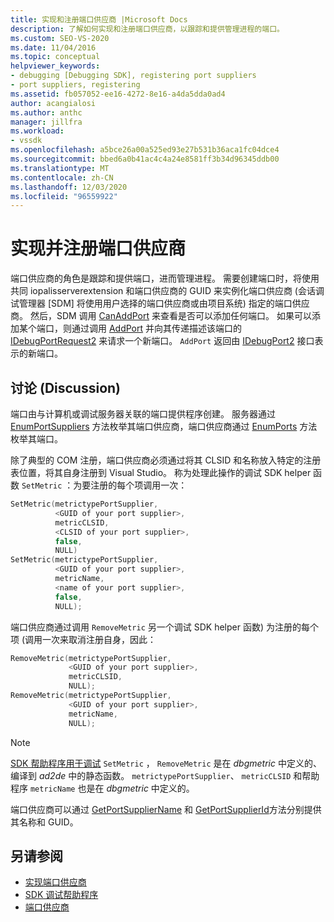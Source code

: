 ```yaml
---
title: 实现和注册端口供应商 |Microsoft Docs
description: 了解如何实现和注册端口供应商，以跟踪和提供管理进程的端口。
ms.custom: SEO-VS-2020
ms.date: 11/04/2016
ms.topic: conceptual
helpviewer_keywords:
- debugging [Debugging SDK], registering port suppliers
- port suppliers, registering
ms.assetid: fb057052-ee16-4272-8e16-a4da5dda0ad4
author: acangialosi
ms.author: anthc
manager: jillfra
ms.workload:
- vssdk
ms.openlocfilehash: a5bce26a00a525ed93e27b531b36aca1fc04dce4
ms.sourcegitcommit: bbed6a0b41ac4c4a24e8581ff3b34d96345ddb00
ms.translationtype: MT
ms.contentlocale: zh-CN
ms.lasthandoff: 12/03/2020
ms.locfileid: "96559922"
---
```

# <a name="implement-and-register-a-port-supplier"></a>实现并注册端口供应商
端口供应商的角色是跟踪和提供端口，进而管理进程。 需要创建端口时，将使用共同 iopalisserverextension 和端口供应商的 GUID 来实例化端口供应商 (会话调试管理器 [SDM] 将使用用户选择的端口供应商或由项目系统) 指定的端口供应商。 然后，SDM 调用 [CanAddPort](../../extensibility/debugger/reference/idebugportsupplier2-canaddport.md) 来查看是否可以添加任何端口。 如果可以添加某个端口，则通过调用 [AddPort](../../extensibility/debugger/reference/idebugportsupplier2-addport.md) 并向其传递描述该端口的 [IDebugPortRequest2](../../extensibility/debugger/reference/idebugportrequest2.md) 来请求一个新端口。 `AddPort` 返回由 [IDebugPort2](../../extensibility/debugger/reference/idebugport2.md) 接口表示的新端口。

## <a name="discussion"></a>讨论 (Discussion)
 端口由与计算机或调试服务器关联的端口提供程序创建。 服务器通过[EnumPortSuppliers](../../extensibility/debugger/reference/idebugcoreserver2-enumportsuppliers.md) 方法枚举其端口供应商，端口供应商通过 [EnumPorts](../../extensibility/debugger/reference/idebugportsupplier2-enumports.md) 方法枚举其端口。

 除了典型的 COM 注册，端口供应商必须通过将其 CLSID 和名称放入特定的注册表位置，将其自身注册到 Visual Studio。 称为处理此操作的调试 SDK helper 函数 `SetMetric` ：为要注册的每个项调用一次：

```cpp
SetMetric(metrictypePortSupplier,
          <GUID of your port supplier>,
          metricCLSID,
          <CLSID of your port supplier>,
          false,
          NULL)
SetMetric(metrictypePortSupplier,
          <GUID of your port supplier>,
          metricName,
          <name of your port supplier>,
          false,
          NULL);
```

 端口供应商通过调用 `RemoveMetric` 另一个调试 SDK helper 函数) 为注册的每个项 (调用一次来取消注册自身，因此：

```cpp
RemoveMetric(metrictypePortSupplier,
             <GUID of your port supplier>,
             metricCLSID,
             NULL);
RemoveMetric(metrictypePortSupplier,
             <GUID of your port supplier>,
             metricName,
             NULL);
```

> [!NOTE]
> [SDK 帮助程序用于调试](../../extensibility/debugger/reference/sdk-helpers-for-debugging.md) `SetMetric` ， `RemoveMetric` 是在 *dbgmetric* 中定义的、编译到 *ad2de* 中的静态函数。 `metrictypePortSupplier`、 `metricCLSID` 和帮助程序 `metricName` 也是在 *dbgmetric* 中定义的。

 端口供应商可以通过 [GetPortSupplierName](../../extensibility/debugger/reference/idebugportsupplier2-getportsuppliername.md) 和 [GetPortSupplierId](../../extensibility/debugger/reference/idebugportsupplier2-getportsupplierid.md)方法分别提供其名称和 GUID。

## <a name="see-also"></a>另请参阅
- [实现端口供应商](../../extensibility/debugger/implementing-a-port-supplier.md)
- [SDK 调试帮助程序](../../extensibility/debugger/reference/sdk-helpers-for-debugging.md)
- [端口供应商](../../extensibility/debugger/port-suppliers.md)
